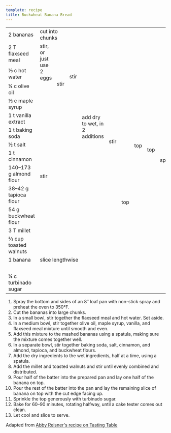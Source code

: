 ```yaml
---
template: recipe
title: Buckwheat Banana Bread
---
```

<table>
<tr>
  <td>2 bananas</td>
  <td colspan="2">cut into chunks</td>
  <td rowspan="6">stir</td>
  <td rowspan="12">add dry to wet, in 2 additions</td>
  <td rowspan="14">stir</td>
  <td rowspan="7" class="righthide">&nbsp;</td>
  <td rowspan="15">top</td>
  <td rowspan="16">top</td>
  <td rowspan="17">sprinkle</td>
  <td rowspan="18">bake at 350&deg;F for 60&ndash;90 minutes, rotating halfway</td>
</tr>
<tr>
  <td>2 T flaxseed meal</td>
  <td rowspan="2">stir, or just use 2 eggs</td>
  <td rowspan="5">stir</td>
</tr>
<tr>
  <td>&frac13; c hot water</td>
</tr>
<tr>
  <td>&frac14; c olive oil</td>
  <td rowspan="3" class="righthide">&nbsp;</td>
</tr>
<tr>
  <td>&frac13; c maple syrup</td>
</tr>
<tr>
  <td>1 t vanilla extract</td>
</tr>
<tr>
  <td>1 t baking soda</td>
  <td rowspan="6" colspan="3">stir</td>
</tr>
<tr>
  <td>&frac12; t salt</td>
  <td rowspan="8">top</td>
</tr>
<tr>
  <td>1 t cinnamon</td>
</tr>
<tr>
  <td>140&ndash;173 g  almond flour</td>
</tr>
<tr>
  <td>38&ndash;42 g tapioca flour</td>
</tr>
<tr>
  <td>54 g buckwheat flour</td>
</tr>
<tr>
  <td>3 T millet</td>
  <td rowspan="2" colspan="4" class="righthide">&nbsp;</td>
</tr>
<tr>
  <td>&frac23; cup toasted walnuts</td>
</tr>
<tr>
  <td>1 banana</td>
  <td colspan="5">slice lengthwise</td>
</tr>
<tr>
  <td class="tophide">&nbsp;</td>
  <td colspan="5" class="tophide">&nbsp;</td>
  <td class="righthide" colspan="2">&nbsp;</td>
</tr>
<tr>
  <td>&frac14; c turbinado sugar</td>
  <td colspan="8" class="righthide">&nbsp;</td>
</tr>
</table>

1. Spray the bottom and sides of an 8&Prime; loaf pan with non-stick spray and preheat the oven to 350&deg;F.
2. Cut the bananas into large chunks.
3. In a small bowl, stir together the flaxseed meal and hot water. Set aside.
4. In a medium bowl, stir together olive oil, maple syrup, vanilla, and flaxseed meal mixture until smooth and even.
5. Add this mixture to the mashed bananas using a spatula, making sure the mixture comes together well.
6. In a separate bowl, stir together baking soda, salt, cinnamon, and almond, tapioca, and buckwheat flours.
7. Add the dry ingredients to the wet ingredients, half at a time, using a spatula.
8. Add the millet and toasted walnuts and stir until evenly combined and distributed.
9. Pour half of the batter into the prepared pan and lay one half of the banana on top.
10. Pour the rest of the batter into the pan and lay the remaining slice of banana on top with the cut edge facing up.
11. Sprinkle the top generously with turbinado sugar.
12. Bake for 60&ndash;90 minutes, rotating halfway, until a cake tester comes out clean.
13. Let cool and slice to serve.

<p class="confession">Adapted from <a href="https://www.tastingtable.com/cook/recipes/gluten-free-banana-bread-buckwheat-vegan-the-smile">Abby Reisner's recipe on Tasting Table</a></p>
